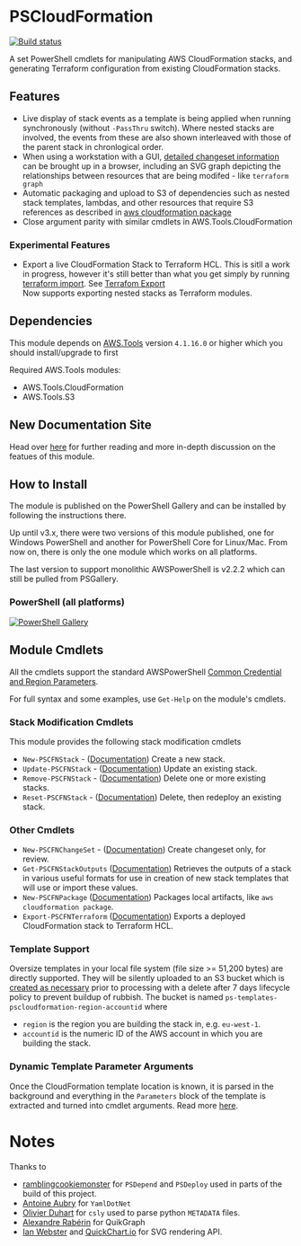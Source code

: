 # PSCloudFormation
[![Build status](https://ci.appveyor.com/api/projects/status/fgt7d0icj7emc6hl/branch/master?svg=true)](https://ci.appveyor.com/project/fireflycons/pscloudformation/branch/master)

A set PowerShell cmdlets for manipulating AWS CloudFormation stacks, and generating Terraform configuration from existing CloudFormation stacks.

## Features

* Live display of stack events as a template is being applied when running synchronously (without `-PassThru` switch). Where nested stacks are involved, the events from these are also shown interleaved with those of the parent stack in chronlogical order.
* When using a workstation with a GUI, [detailed changeset information](https://fireflycons.github.io/PSCloudFormation/articles/changesets.html) can be brought up in a browser, including an SVG graph depicting the relationships between resources that are being modifed - like `terraform graph`
* Automatic packaging and upload to S3 of dependencies such as nested stack templates, lambdas, and other resources that require S3 references as described in [aws cloudformation package](https://docs.aws.amazon.com/cli/latest/reference/cloudformation/package.html)
* Close argument parity with similar cmdlets in AWS.Tools.CloudFormation

### Experimental Features

* Export a live CloudFormation Stack to Terraform HCL. This is sitll a work in progress, however it's still better than what you get simply by running [terraform import](https://www.terraform.io/docs/cli/import/index.html). See [Terrafom Export](https://fireflycons.github.io/PSCloudFormation/articles/terraform-export.html)</br>Now supports exporting nested stacks as Terraform modules.

## Dependencies

This module depends on [AWS.Tools](https://docs.aws.amazon.com/powershell/latest/userguide/pstools-welcome.html) version `4.1.16.0` or higher which you should install/upgrade to first

Required AWS.Tools modules:

* AWS.Tools.CloudFormation
* AWS.Tools.S3

## New Documentation Site

Head over [here](https://fireflycons.github.io/PSCloudFormation/index.html) for further reading and more in-depth discussion on the featues of this module.

## How to Install

The module is published on the PowerShell Gallery and can be installed by following the instructions there.

Up until v3.x, there were two versions of this module published, one for Windows PowerShell and another for PowerShell Core for Linux/Mac. From now on, there is only the one module which works on all platforms.

The last version to support monolithic AWSPowerShell is v2.2.2 which can still be pulled from PSGallery.

### PowerShell (all platforms)
[![PowerShell Gallery](https://img.shields.io/powershellgallery/v/PSCloudFormation)](https://www.powershellgallery.com/packages/PSCloudFormation)


## Module Cmdlets

All the cmdlets support the standard AWSPowerShell [Common Credential and Region Parameters](https://docs.aws.amazon.com/powershell/latest/reference/items/pstoolsref-commonparams.html).

For full syntax and some examples, use `Get-Help` on the module's cmdlets.

### Stack Modification Cmdlets

This module provides the following stack modification cmdlets

- `New-PSCFNStack` - ([Documentation](https://fireflycons.github.io/PSCloudFormation/cmdlets/New-PSCFNStack.html)) Create a new stack.
- `Update-PSCFNStack` - ([Documentation](https://fireflycons.github.io/PSCloudFormation/cmdlets/Update-PSCFNStack.html)) Update an existing stack.
- `Remove-PSCFNStack` - ([Documentation](https://fireflycons.github.io/PSCloudFormation/cmdlets/Remove-PSCFNStack.html)) Delete one or more existing stacks.
- `Reset-PSCFNStack` - ([Documentation](https://fireflycons.github.io/PSCloudFormation/cmdlets/Reset-PSCFNStack.html)) Delete, then redeploy an existing stack.

### Other Cmdlets

- `New-PSCFNChangeSet` - ([Documentation](https://fireflycons.github.io/PSCloudFormation/cmdlets/New-PSCFNChangeSet.html)) Create changeset only, for review.
- `Get-PSCFNStackOutputs` ([Documentation](https://fireflycons.github.io/PSCloudFormation/cmdlets/Get-PSCFNStackOutputs.html)) Retrieves the outputs of a stack in various useful formats for use in creation of new stack templates that will use or import these values.
- `New-PSCFNPackage` ([Documentation](https://fireflycons.github.io/PSCloudFormation/cmdlets/New-PSCFNPackage.html)) Packages local artifacts, like `aws cloudformation package`.
- `Export-PSCFNTerraform` ([Documentation](https://fireflycons.github.io/PSCloudFormation/articles/terraform-export.html)) Exports a deployed CloudFormation stack to Terraform HCL.
### Template Support

Oversize templates in your local file system (file size >= 51,200 bytes) are directly supported. They will be silently uploaded to an S3 bucket which is [created as necessary](https://fireflycons.github.io/PSCloudFormation/articles/s3-usage.html) prior to processing with a delete after 7 days lifecycle policy to prevent buildup of rubbish. The bucket is named `ps-templates-pscloudformation-region-accountid` where
* `region` is the region you are building the stack in, e.g. `eu-west-1`.
* `accountid` is the numeric ID of the AWS account in which you are building the stack.

### Dynamic Template Parameter Arguments

Once the CloudFormation template location is known, it is parsed in the background and everything in the `Parameters` block of the template is extracted and turned into cmdlet arguments. Read more [here](https://fireflycons.github.io/PSCloudFormation/articles/dynamic-parameters.html).

# Notes

Thanks to

* [ramblingcookiemonster](http://ramblingcookiemonster.github.io/) for `PSDepend` and `PSDeploy` used in parts of the build of this project.
* [Antoine Aubry](https://github.com/aaubry/YamlDotNet) for `YamlDotNet`
* [Olivier Duhart](https://github.com/b3b00/csly) for `csly` used to parse python `METADATA` files.
* [Alexandre Rabérin](https://github.com/KeRNeLith/QuikGraph) for QuikGraph
* [Ian Webster](https://github.com/typpo/quickchart) and [QuickChart.io](https://quickchart.io/) for SVG rendering API.
